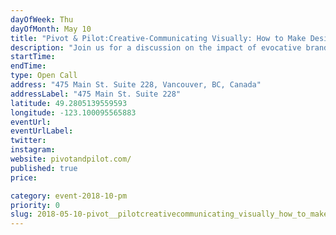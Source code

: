 ```yaml
---
dayOfWeek: Thu
dayOfMonth: May 10
title: "Pivot & Pilot:Creative-Communicating Visually: How to Make Design Speak for Itself"
description: "Join us for a discussion on the impact of evocative branding. Why do different brands selling similar items, compel entirely different groups of people? We will examine the communicative power of strategic branding as well as give insight into our design process."
startTime: 
endTime: 
type: Open Call
address: "475 Main St. Suite 228, Vancouver, BC, Canada"
addressLabel: "475 Main St. Suite 228"
latitude: 49.2805139559593
longitude: -123.100095565883
eventUrl: 
eventUrlLabel: 
twitter: 
instagram: 
website: pivotandpilot.com/
published: true
price: 

category: event-2018-10-pm
priority: 0
slug: 2018-05-10-pivot__pilotcreativecommunicating_visually_how_to_make_design_speak_for_itself
---
```

